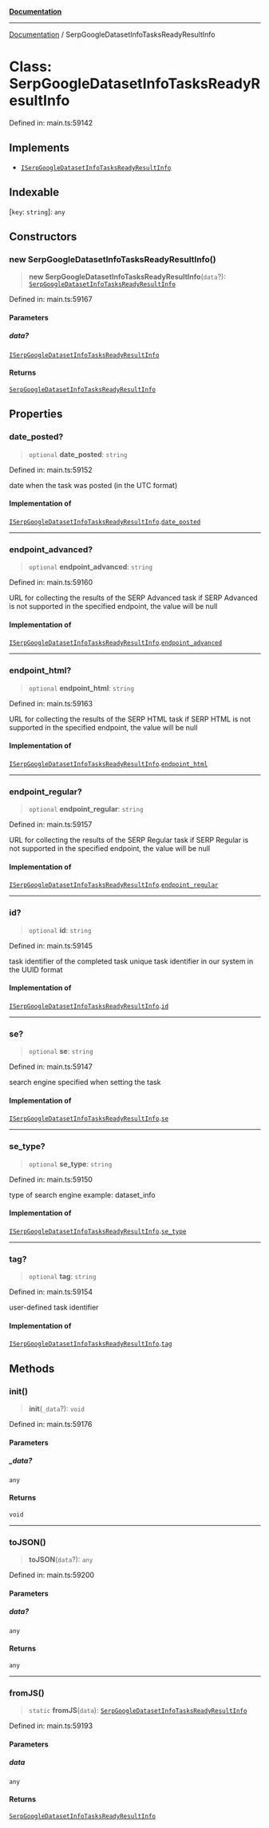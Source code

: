 [**Documentation**](../README.md)

***

[Documentation](../README.md) / SerpGoogleDatasetInfoTasksReadyResultInfo

# Class: SerpGoogleDatasetInfoTasksReadyResultInfo

Defined in: main.ts:59142

## Implements

- [`ISerpGoogleDatasetInfoTasksReadyResultInfo`](../interfaces/ISerpGoogleDatasetInfoTasksReadyResultInfo.md)

## Indexable

\[`key`: `string`\]: `any`

## Constructors

### new SerpGoogleDatasetInfoTasksReadyResultInfo()

> **new SerpGoogleDatasetInfoTasksReadyResultInfo**(`data`?): [`SerpGoogleDatasetInfoTasksReadyResultInfo`](SerpGoogleDatasetInfoTasksReadyResultInfo.md)

Defined in: main.ts:59167

#### Parameters

##### data?

[`ISerpGoogleDatasetInfoTasksReadyResultInfo`](../interfaces/ISerpGoogleDatasetInfoTasksReadyResultInfo.md)

#### Returns

[`SerpGoogleDatasetInfoTasksReadyResultInfo`](SerpGoogleDatasetInfoTasksReadyResultInfo.md)

## Properties

### date\_posted?

> `optional` **date\_posted**: `string`

Defined in: main.ts:59152

date when the task was posted (in the UTC format)

#### Implementation of

[`ISerpGoogleDatasetInfoTasksReadyResultInfo`](../interfaces/ISerpGoogleDatasetInfoTasksReadyResultInfo.md).[`date_posted`](../interfaces/ISerpGoogleDatasetInfoTasksReadyResultInfo.md#date_posted)

***

### endpoint\_advanced?

> `optional` **endpoint\_advanced**: `string`

Defined in: main.ts:59160

URL for collecting the results of the SERP Advanced task
if SERP Advanced is not supported in the specified endpoint, the value will be null

#### Implementation of

[`ISerpGoogleDatasetInfoTasksReadyResultInfo`](../interfaces/ISerpGoogleDatasetInfoTasksReadyResultInfo.md).[`endpoint_advanced`](../interfaces/ISerpGoogleDatasetInfoTasksReadyResultInfo.md#endpoint_advanced)

***

### endpoint\_html?

> `optional` **endpoint\_html**: `string`

Defined in: main.ts:59163

URL for collecting the results of the SERP HTML task
if SERP HTML is not supported in the specified endpoint, the value will be null

#### Implementation of

[`ISerpGoogleDatasetInfoTasksReadyResultInfo`](../interfaces/ISerpGoogleDatasetInfoTasksReadyResultInfo.md).[`endpoint_html`](../interfaces/ISerpGoogleDatasetInfoTasksReadyResultInfo.md#endpoint_html)

***

### endpoint\_regular?

> `optional` **endpoint\_regular**: `string`

Defined in: main.ts:59157

URL for collecting the results of the SERP Regular task
if SERP Regular is not supported in the specified endpoint, the value will be null

#### Implementation of

[`ISerpGoogleDatasetInfoTasksReadyResultInfo`](../interfaces/ISerpGoogleDatasetInfoTasksReadyResultInfo.md).[`endpoint_regular`](../interfaces/ISerpGoogleDatasetInfoTasksReadyResultInfo.md#endpoint_regular)

***

### id?

> `optional` **id**: `string`

Defined in: main.ts:59145

task identifier of the completed task
unique task identifier in our system in the UUID format

#### Implementation of

[`ISerpGoogleDatasetInfoTasksReadyResultInfo`](../interfaces/ISerpGoogleDatasetInfoTasksReadyResultInfo.md).[`id`](../interfaces/ISerpGoogleDatasetInfoTasksReadyResultInfo.md#id)

***

### se?

> `optional` **se**: `string`

Defined in: main.ts:59147

search engine specified when setting the task

#### Implementation of

[`ISerpGoogleDatasetInfoTasksReadyResultInfo`](../interfaces/ISerpGoogleDatasetInfoTasksReadyResultInfo.md).[`se`](../interfaces/ISerpGoogleDatasetInfoTasksReadyResultInfo.md#se)

***

### se\_type?

> `optional` **se\_type**: `string`

Defined in: main.ts:59150

type of search engine
example: dataset_info

#### Implementation of

[`ISerpGoogleDatasetInfoTasksReadyResultInfo`](../interfaces/ISerpGoogleDatasetInfoTasksReadyResultInfo.md).[`se_type`](../interfaces/ISerpGoogleDatasetInfoTasksReadyResultInfo.md#se_type)

***

### tag?

> `optional` **tag**: `string`

Defined in: main.ts:59154

user-defined task identifier

#### Implementation of

[`ISerpGoogleDatasetInfoTasksReadyResultInfo`](../interfaces/ISerpGoogleDatasetInfoTasksReadyResultInfo.md).[`tag`](../interfaces/ISerpGoogleDatasetInfoTasksReadyResultInfo.md#tag)

## Methods

### init()

> **init**(`_data`?): `void`

Defined in: main.ts:59176

#### Parameters

##### \_data?

`any`

#### Returns

`void`

***

### toJSON()

> **toJSON**(`data`?): `any`

Defined in: main.ts:59200

#### Parameters

##### data?

`any`

#### Returns

`any`

***

### fromJS()

> `static` **fromJS**(`data`): [`SerpGoogleDatasetInfoTasksReadyResultInfo`](SerpGoogleDatasetInfoTasksReadyResultInfo.md)

Defined in: main.ts:59193

#### Parameters

##### data

`any`

#### Returns

[`SerpGoogleDatasetInfoTasksReadyResultInfo`](SerpGoogleDatasetInfoTasksReadyResultInfo.md)
